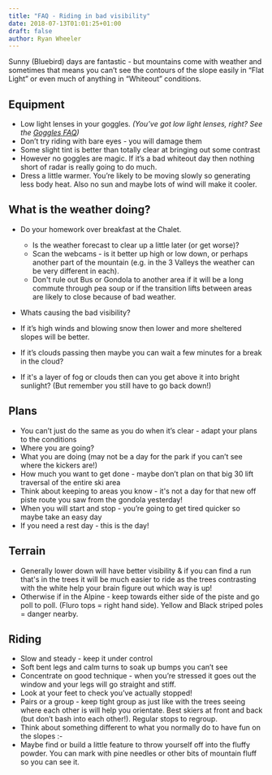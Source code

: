 ```yaml
---
title: "FAQ - Riding in bad visibility"
date: 2018-07-13T01:01:25+01:00
draft: false
author: Ryan Wheeler
---
```


Sunny (Bluebird) days are fantastic - but mountains come with weather and sometimes that means you can’t see the contours of the slope easily in “Flat Light” or even much of anything in “Whiteout” conditions.

## Equipment

- Low light lenses in your goggles. *(You’ve got low light lenses, right? See the [Goggles FAQ](/faq/goggles/))*
- Don’t try riding with bare eyes - you will damage them
- Some slight tint is better than totally clear at bringing out some contrast
- However no goggles are magic. If it’s a bad whiteout day then nothing short of radar is really going to do much.
- Dress a little warmer. You’re likely to be moving slowly so generating less body heat. Also no sun and maybe lots of wind will make it cooler.

## What is the weather doing?
- Do your homework over breakfast at the Chalet.
  - Is the weather forecast to clear up a little later (or get worse)?
  - Scan the webcams - is it better up high or low down, or perhaps another part of the mountain  (e.g. in the 3 Valleys the weather can be very different in each). 
  - Don't rule out Bus or Gondola to another area if it will be a long commute through pea soup or if the transition lifts between areas are likely to close because of bad weather.

- Whats causing the bad visibility?
 - If it’s high winds and blowing snow then lower and more sheltered slopes will be better.
 - If it’s clouds passing then maybe you can wait a few minutes for a break in the cloud?
 - If it's a layer of fog or clouds then can you get above it into bright sunlight? (But remember you still have to go back down!)

## Plans
- You can’t just do the same as you do when it’s clear - adapt your plans to the conditions
- Where you are going?
- What you are doing (may not be a day for the park if you can’t see where the kickers are!)
- How much you want to get done - maybe don’t plan on that big 30 lift traversal of the entire ski area
- Think about keeping to areas you know - it's not a day for that new off piste route you saw from the gondola yesterday!
- When you will start and stop - you’re going to get tired quicker so maybe take an easy day
- If you need a rest day - this is the day!

## Terrain
- Generally lower down will have better visibility & if you can find a run that's in the trees it will be much easier to ride as the trees contrasting with the white help your brain figure out which way is up!
- Otherwise if in the Alpine - keep towards either side of the piste and go poll to poll. (Fluro tops = right hand side). Yellow and Black striped poles = danger nearby.

## Riding
- Slow and steady - keep it under control 
- Soft bent legs and calm turns to soak up bumps you can’t see
- Concentrate on good technique - when you’re stressed it goes out the window and your legs will go straight and stiff.
- Look at your feet to check you’ve actually stopped!
- Pairs or a group - keep tight group as just like with the trees seeing where each other is will help you orientate. Best skiers at front and back (but don’t bash into each other!). Regular stops to regroup.
- Think about something different to what you normally do to have fun on the slopes :-
 - Maybe find or build a little feature to throw yourself off into the fluffy powder. You can mark with pine needles or other bits of mountain fluff so you can see it.
